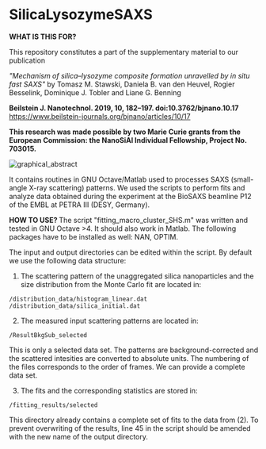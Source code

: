# SilicaLysozymeSAXS

<b> WHAT IS THIS FOR? </b>

This repository constitutes a part of the supplementary material to our publication 

<i>"Mechanism of silica–lysozyme composite formation unravelled by in situ fast SAXS"</i>
by Tomasz M. Stawski, Daniela B. van den Heuvel, Rogier Besselink, Dominique J. Tobler and Liane G. Benning

<b> Beilstein J. Nanotechnol. 2019, 10, 182–197. doi:10.3762/bjnano.10.17 </b>
https://www.beilstein-journals.org/bjnano/articles/10/17

<b> This research was made possible by two Marie Curie grants from the European Commission: the NanoSiAl Individual Fellowship, Project No. 703015. </b>

![graphical_abstract](https://user-images.githubusercontent.com/10513547/51824009-69d40780-22e1-11e9-87e4-bef5bb2a8113.png)

It contains routines in GNU Octave/Matlab used to processes SAXS (small-angle X-ray scattering) patterns. We used the scripts to perform fits and analyze data obtained during the experiment at the BioSAXS beamline P12 of the EMBL at PETRA III (DESY, Germany).

<b> HOW TO USE? </b>
The script "fitting_macro_cluster_SHS.m" was written and tested in GNU Octave >4. It should also work in Matlab. The following packages have to be installed as well: NAN, OPTIM.

The input and output directories can be edited within the script. By default we use the following data structure:

  1. The scattering pattern of the unaggregated silica nanoparticles and the size distribution from the Monte Carlo fit are located in:

    /distribution_data/histogram_linear.dat
    /distribution_data/silica_initial.dat

  2. The measured input scattering patterns are located in:

    /ResultBkgSub_selected

  This is only a selected data set. The patterns are background-corrected and the scattered intesities are converted to absolute units. The numbering of the files corresponds to the order of frames. We can provide a complete data set.

  3. The fits and the corresponding statistics are stored in:

    /fitting_results/selected  

  This directory already contains a complete set of fits to the data from (2). To prevent overwriting of the results, line 45 in the script should be amended with the new name of the output directory.
